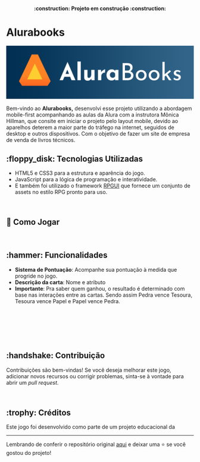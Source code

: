 <h4 align="center"> 
    :construction:  Projeto em construção  :construction:
</h4>

<H1> Alurabooks </H1>

<p align="center">
  <img src="https://github.com/RenatoCCS/Alurabooks/blob/main/img/Alurabooks.png" alt="Logo Alurabooks">
</p>

Bem-vindo ao **Alurabooks,** desenvolvi esse projeto utilizando a abordagem mobile-first acompanhando as aulas da Alura com a instrutora Mônica Hillman, que consite em iniciar o projeto pelo layout mobile, devido ao aparelhos deterem a maior parte do tráfego na internet, seguidos de desktop e outros dispositivos. Com o objetivo de fazer um site de empresa de venda de livros técnicos. 


<h2>:floppy_disk: Tecnologias Utilizadas </h2>

- HTML5 e CSS3 para a estrutura e aparência do jogo.
- JavaScript para a lógica de programação e interatividade.
- E também foi utilizado o framework [RPGUI](https://github.com/RonenNess/RPGUI) que fornece um conjunto de assets no estilo RPG pronto para uso.

<br>
  
<h2>📁  Como Jogar </h2>


 
<br>

<h2>:hammer: Funcionalidades  </h2>

- **Sistema de Pontuação**: Acompanhe sua pontuação à medida que progride no jogo.
- **Descrição da carta**: Nome e atributo
- **Importante**: Pra saber quem ganhou, o resultado é determinado com base nas interações entre as cartas. Sendo assim Pedra vence Tesoura, Tesoura vence Papel e Papel vence Pedra.

<br><br>

<br><br>

<h2>:handshake: Contribuição </h2>

Contribuições são bem-vindas! Se você deseja melhorar este jogo, adicionar novos recursos ou corrigir problemas, sinta-se à vontade para abrir um _pull request_.

<br>

<h2>:trophy: Créditos </h2>

Este jogo foi desenvolvido como parte de um projeto educacional da 

---

Lembrando de conferir o repositório original [aqui](https://github.com/digitalinnovationone/js-yugioh-assets) e deixar uma ⭐️ se você gostou do projeto! <br>

